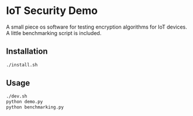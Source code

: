 # IoT Security Demo
A small piece os software for testing encryption algorithms for IoT devices. A little benchmarking script is included.

## Installation
```bash
./install.sh
```

## Usage
```bash
./dev.sh
python demo.py
python benchmarking.py
```
